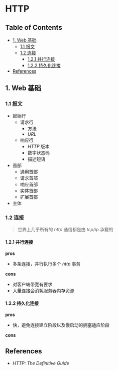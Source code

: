 # HTTP

## Table of Contents
- [1. Web 基础](#1-web-基础)
	- [1.1 报文](#11-报文)
	- [1.2 连接](#12-连接)
		- [1.2.1 并行连接](#121-并行连接)
		- [1.2.2 持久化连接](#122-持久化连接)
- [References](#references)

## 1. Web 基础

### 1.1 报文

- 起始行
  - 请求行
    - 方法
    - *URL*
  - 响应行
    - *HTTP* 版本
    - 数字状态码
    - 描述短语
- 首部
  - 通用首部
  - 请求首部
  - 响应首部
  - 实体首部
  - 扩展首部
- 主体

### 1.2 连接

> 世界上几乎所有的 *http* 通信都是由 *tcp/ip* 承载的

#### 1.2.1 并行连接

**pros**

- 多条连接，并行执行多个 *http* 事务

**cons**

- 对客户端带宽有要求
- 大量连接会消耗服务器内存资源

#### 1.2.2 持久化连接

**pros**

- 快，避免连接建立阶段以及慢启动的拥塞适应阶段

**cons**






## References

- *HTTP: The Definitive Guide*
